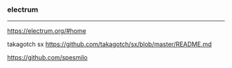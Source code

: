 ### electrum
---
https://electrum.org/#home

takagotch sx
https://github.com/takagotch/sx/blob/master/README.md

https://github.com/spesmilo

```
```

```
```

